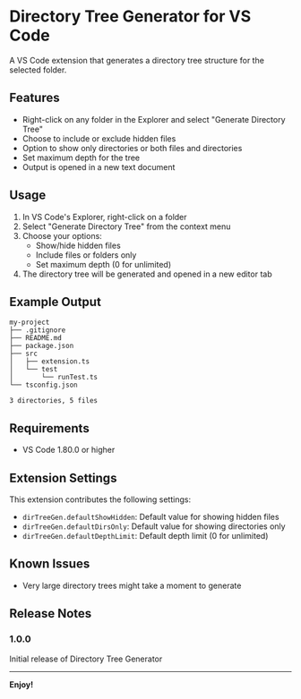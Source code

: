 # Directory Tree Generator for VS Code

A VS Code extension that generates a directory tree structure for the selected folder.

## Features

- Right-click on any folder in the Explorer and select "Generate Directory Tree"
- Choose to include or exclude hidden files
- Option to show only directories or both files and directories
- Set maximum depth for the tree
- Output is opened in a new text document

## Usage

1. In VS Code's Explorer, right-click on a folder
2. Select "Generate Directory Tree" from the context menu
3. Choose your options:
   - Show/hide hidden files
   - Include files or folders only
   - Set maximum depth (0 for unlimited)
4. The directory tree will be generated and opened in a new editor tab

## Example Output

```
my-project
├── .gitignore
├── README.md
├── package.json
├── src
│   ├── extension.ts
│   └── test
│       └── runTest.ts
└── tsconfig.json

3 directories, 5 files
```

## Requirements

- VS Code 1.80.0 or higher

## Extension Settings

This extension contributes the following settings:

* `dirTreeGen.defaultShowHidden`: Default value for showing hidden files
* `dirTreeGen.defaultDirsOnly`: Default value for showing directories only
* `dirTreeGen.defaultDepthLimit`: Default depth limit (0 for unlimited)

## Known Issues

- Very large directory trees might take a moment to generate

## Release Notes

### 1.0.0

Initial release of Directory Tree Generator

---

**Enjoy!**
